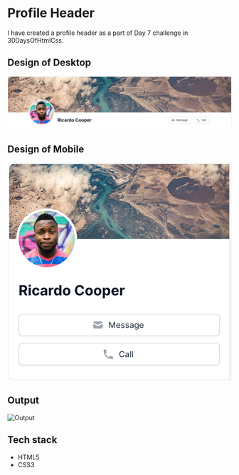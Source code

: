 # Profile Header
I have created a profile header as a part of Day 7 challenge in 30DaysOfHtmlCss.

## Design of Desktop
![design](./assets/design[DESKTOP].png)

## Design of Mobile 
![Design](./assets/design[MOBILE].png)

## Output
![Output](profile-header.gif)

## Tech stack
- HTML5
- CSS3